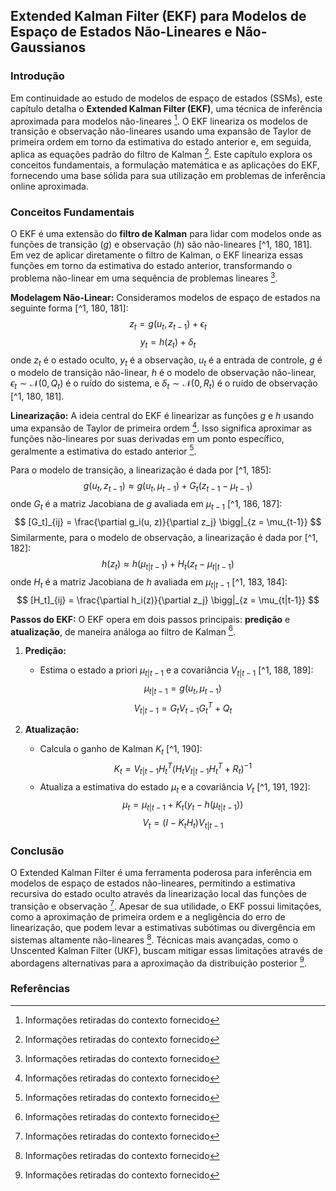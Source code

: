 ## Extended Kalman Filter (EKF) para Modelos de Espaço de Estados Não-Lineares e Não-Gaussianos

### Introdução
Em continuidade ao estudo de modelos de espaço de estados (SSMs), este capítulo detalha o **Extended Kalman Filter (EKF)**, uma técnica de inferência aproximada para modelos não-lineares [^1]. O EKF lineariza os modelos de transição e observação não-lineares usando uma expansão de Taylor de primeira ordem em torno da estimativa do estado anterior e, em seguida, aplica as equações padrão do filtro de Kalman [^1]. Este capítulo explora os conceitos fundamentais, a formulação matemática e as aplicações do EKF, fornecendo uma base sólida para sua utilização em problemas de inferência online aproximada.

### Conceitos Fundamentais
O EKF é uma extensão do **filtro de Kalman** para lidar com modelos onde as funções de transição ($g$) e observação ($h$) são não-lineares [^1, 180, 181].  Em vez de aplicar diretamente o filtro de Kalman, o EKF lineariza essas funções em torno da estimativa do estado anterior, transformando o problema não-linear em uma sequência de problemas lineares [^1].

**Modelagem Não-Linear:**
Consideramos modelos de espaço de estados na seguinte forma [^1, 180, 181]:
$$ z_t = g(u_t, z_{t-1}) + \epsilon_t $$
$$ y_t = h(z_t) + \delta_t $$
onde $z_t$ é o estado oculto, $y_t$ é a observação, $u_t$ é a entrada de controle, $g$ é o modelo de transição não-linear, $h$ é o modelo de observação não-linear, $\epsilon_t \sim \mathcal{N}(0, Q_t)$ é o ruído do sistema, e $\delta_t \sim \mathcal{N}(0, R_t)$ é o ruído de observação [^1, 180, 181].

**Linearização:**
A ideia central do EKF é linearizar as funções $g$ e $h$ usando uma expansão de Taylor de primeira ordem [^1].  Isso significa aproximar as funções não-lineares por suas derivadas em um ponto específico, geralmente a estimativa do estado anterior [^1].

Para o modelo de transição, a linearização é dada por [^1, 185]:
$$ g(u_t, z_{t-1}) \approx g(u_t, \mu_{t-1}) + G_t(z_{t-1} - \mu_{t-1}) $$
onde $G_t$ é a matriz Jacobiana de $g$ avaliada em $\mu_{t-1}$ [^1, 186, 187]:
$$ [G_t]_{ij} = \frac{\partial g_i(u, z)}{\partial z_j} \bigg|_{z = \mu_{t-1}} $$
Similarmente, para o modelo de observação, a linearização é dada por [^1, 182]:
$$ h(z_t) \approx h(\mu_{t|t-1}) + H_t(z_t - \mu_{t|t-1}) $$
onde $H_t$ é a matriz Jacobiana de $h$ avaliada em $\mu_{t|t-1}$ [^1, 183, 184]:
$$ [H_t]_{ij} = \frac{\partial h_i(z)}{\partial z_j} \bigg|_{z = \mu_{t|t-1}} $$

**Passos do EKF:**
O EKF opera em dois passos principais: **predição** e **atualização**, de maneira análoga ao filtro de Kalman [^1].

1.  **Predição:**
    -   Estima o estado a priori $\mu_{t|t-1}$ e a covariância $V_{t|t-1}$ [^1, 188, 189]:
        $$         \mu_{t|t-1} = g(u_t, \mu_{t-1})         $$
        $$         V_{t|t-1} = G_t V_{t-1} G_t^T + Q_t         $$

2.  **Atualização:**
    -   Calcula o ganho de Kalman $K_t$ [^1, 190]:
        $$         K_t = V_{t|t-1} H_t^T (H_t V_{t|t-1} H_t^T + R_t)^{-1}         $$
    -   Atualiza a estimativa do estado $\mu_t$ e a covariância $V_t$ [^1, 191, 192]:
        $$         \mu_t = \mu_{t|t-1} + K_t (y_t - h(\mu_{t|t-1}))         $$
        $$         V_t = (I - K_t H_t) V_{t|t-1}         $$

### Conclusão
O Extended Kalman Filter é uma ferramenta poderosa para inferência em modelos de espaço de estados não-lineares, permitindo a estimativa recursiva do estado oculto através da linearização local das funções de transição e observação [^1]. Apesar de sua utilidade, o EKF possui limitações, como a aproximação de primeira ordem e a negligência do erro de linearização, que podem levar a estimativas subótimas ou divergência em sistemas altamente não-lineares [^1]. Técnicas mais avançadas, como o Unscented Kalman Filter (UKF), buscam mitigar essas limitações através de abordagens alternativas para a aproximação da distribuição posterior [^1].

### Referências
[^1]: Informações retiradas do contexto fornecido
<!-- END -->